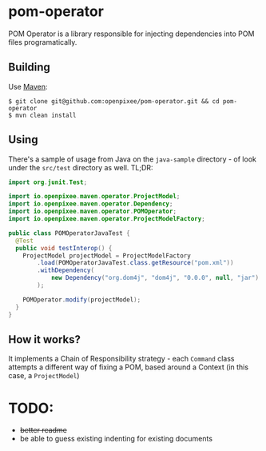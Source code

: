 # pom-operator

POM Operator is a library responsible for injecting dependencies into POM files programatically.

## Building

Use [Maven](https://maven.apache.org):

```
$ git clone git@github.com:openpixee/pom-operator.git && cd pom-operator
$ mvn clean install
```

## Using

There's a sample of usage from Java on the `java-sample` directory - of look under the `src/test` directory as well. TL;DR:

```java
import org.junit.Test;

import io.openpixee.maven.operator.ProjectModel;
import io.openpixee.maven.operator.Dependency;
import io.openpixee.maven.operator.POMOperator;
import io.openpixee.maven.operator.ProjectModelFactory;

public class POMOperatorJavaTest {
  @Test
  public void testInterop() {
    ProjectModel projectModel = ProjectModelFactory
        .load(POMOperatorJavaTest.class.getResource("pom.xml"))
        .withDependency(
            new Dependency("org.dom4j", "dom4j", "0.0.0", null, "jar")
        );

    POMOperator.modify(projectModel);
  }
}

```

## How it works?

It implements a Chain of Responsibility strategy - each `Command` class attempts a different way of fixing a POM, based around a Context (in this case, a `ProjectModel`)


# TODO:

- ~~better readme~~
- be able to guess existing indenting for existing documents
